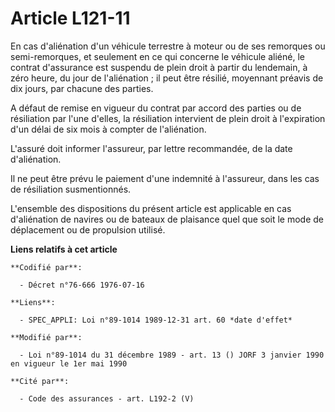 # Article L121-11

En cas d'aliénation d'un véhicule terrestre à moteur ou de ses remorques ou semi-remorques, et seulement en ce qui concerne
le véhicule aliéné, le contrat d'assurance est suspendu de plein droit à partir du lendemain, à zéro heure, du jour de
l'aliénation ; il peut être résilié, moyennant préavis de dix jours, par chacune des parties.

A défaut de remise en vigueur du contrat par accord des parties ou de résiliation par l'une d'elles, la résiliation
intervient de plein droit à l'expiration d'un délai de six mois à compter de l'aliénation.

L'assuré doit informer l'assureur, par lettre recommandée, de la date d'aliénation.

Il ne peut être prévu le paiement d'une indemnité à l'assureur, dans les cas de résiliation susmentionnés.

L'ensemble des dispositions du présent article est applicable en cas d'aliénation de navires ou de bateaux de plaisance quel
que soit le mode de déplacement ou de propulsion utilisé.

**Liens relatifs à cet article**

	**Codifié par**:

	  - Décret n°76-666 1976-07-16

	**Liens**:

	  - SPEC_APPLI: Loi n°89-1014 1989-12-31 art. 60 *date d'effet*

	**Modifié par**:

	  - Loi n°89-1014 du 31 décembre 1989 - art. 13 () JORF 3 janvier 1990 en vigueur le 1er mai 1990

	**Cité par**:

	  - Code des assurances - art. L192-2 (V)
